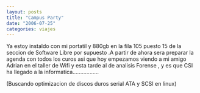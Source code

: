 ```yaml
---
layout: posts
title: "Campus Party"
date: "2006-07-25"
categories: viajes
---
```


Ya estoy instaldo con mi portatil y 880gb en la fila 105 puesto 15 de la seccion de Software Libre por supuesto .A partir de ahora sera preparar la agenda con todos los curos asi que hoy empezamos viendo a mi amigo Adrian en el taller de Wifi y esta tarde al de analisis Forense , y es que CSI ha llegado a la informatica.................

(Buscando optimizacion de discos duros serial ATA y SCSI en linux)
